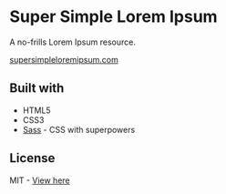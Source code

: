 # Super Simple Lorem Ipsum

A no-frills Lorem Ipsum resource.

[supersimpleloremipsum.com](https://supersimpleloremipsum.com)

## Built with

- HTML5
- CSS3
- [Sass](https://sass-lang.com) - CSS with superpowers

## License 

MIT - [View here](https://github.com/kelbyhawn/super-simple-lorem-ipsum/blob/master/LICENSE)

